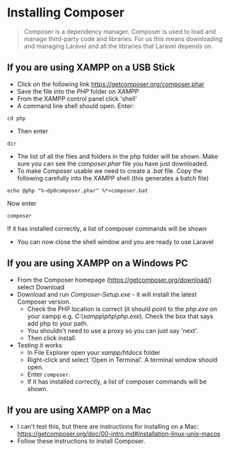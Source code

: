 # Installing Composer

> Composer is a dependency manager. Composer is used to load and manage third-party code and libraries. For us this means downloading and managing Laravel and all the libraries that Laravel depends on.

## If you are using XAMPP on a USB Stick

- Click on the following link https://getcomposer.org/composer.phar
- Save the file into the _PHP_ folder on _XAMPP_
- From the XAMPP control panel click 'shell'
- A command line shell should open. Enter:

```
cd php
```

- Then enter

```
dir
```

- The list of all the files and folders in the php folder will be shown. Make sure you can see the _composer.phar_ file you have just downloaded.
- To make Composer usable we need to create a _.bat_ file. Copy the following carefully into the XAMPP shell (this generates a batch file)

```
echo @php "%~dp0composer.phar" %*>composer.bat
```

Now enter

```
composer
```

If it has installed correctly, a list of composer commands will be shown

- You can now close the shell window and you are ready to use Laravel

## If you are using XAMPP on a Windows PC

- From the Composer homepage (https://getcomposer.org/download/) select Download
- Download and run _Composer-Setup.exe_ - it will install the latest Composer version.
  - Check the PHP location is correct (it should point to the _php.exe_ on your xampp e.g. _C:\xampp\php\php.exe_). Check the box that says add php to your path.
  - You shouldn't need to use a proxy so you can just say 'next'.
  - Then click install.
- Testing it works
  - In File Explorer open your _xampp/htdocs_ folder
  - Right-click and select 'Open in Terminal'. A terminal window should open.
  - Enter `composer`.
  - If it has installed correctly, a list of composer commands will be shown.

## If you are using XAMPP on a Mac

- I can't test this, but there are instructions for installing on a Mac: https://getcomposer.org/doc/00-intro.md#installation-linux-unix-macos
- Follow these instructions to install Composer.

